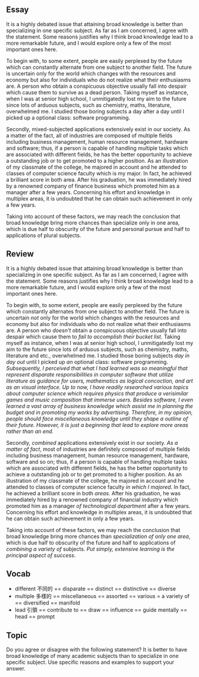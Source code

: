 ## Essay
It is a highly debated issue that attaining broad knowledge is better than specializing in one specific subject. As far as I am concerned, I agree with the statement. Some reasons justifies why I think broad knowledge lead to a more remarkable future, and I would explore only a few of the most important ones here.

To begin with, to some extent, people are easily perplexed by the future which can constantly alternate from one subject to another field. The future is uncertain only for the world which changes with the resources and economy but also for individuals who do not realize what their enthusiasms are. A  person who obtain a conspicuous objective usually fall into despair which cause them to survive as a dead person. Taking myself as instance, when I was at senior high school, I unmitigatedly lost my aim to the future since lots of arduous subjects, such as chemistry, maths, literature, overwhelmed me. I studied those boring subjects a day after a day until I picked up a optional class: software programming. 

Secondly, mixed-subjected applications extensively exist in our society. As a matter of the fact, all of industries are composed of multiple fields including business management, human resource management, hardware and software; thus, if a person is capable of handling multiple tasks which are associated with different fields, he has the better opportunity to achieve a outstanding job or to get promoted to a higher position. As an illustration of my classmate of the college, he majored in account and he attended to classes of computer science faculty which is my major. In fact, he achieved a brilliant score in both area. After his graduation, he was immediately hired by a renowned company of finance business which promoted him as a manager after a few years. Concerning his effort and knowledge in multiplex areas, it is undoubted that he can obtain such achievement in only a few years. 

Taking into account of these factors, we may reach the conclusion that broad knowledge bring more chances than specialize only in one area, which is due half to obscurity of the future and personal pursue and half to applications of plural subjects.

## Review
It is a highly debated issue that attaining broad knowledge is better than specializing in one specific subject. As far as I am concerned, I agree with the statement. Some reasons justifies why I think broad knowledge lead to a more remarkable future, and I would explore only a few of the most important ones here.

To begin with, to some extent, people are easily perplexed by the future which constantly alternates from one subject to another field. The future is uncertain *not* only for the world which changes with the resources and economy but also for individuals who do not realize what their enthusiasms are. A person who *doesn't* obtain a conspicuous objective usually fall into despair which cause them to *fail to accomplish their bucket list*. Taking myself as instance, when I was at senior high school, I unmitigatedly lost my aim to the future since lots of arduous subjects, such as chemistry, maths, literature and etc., overwhelmed me. I studied those boring subjects *day in day out* until I picked up *an* optional class: software programming. *Subsequently, I perceived that what I had learned was so meaningful that represent disparate responsibilities in computer software that utilize literature as guidance for users, mathematics as logical concoction, and art as an visual interface. Up to now, I have readily researched various topics about computer science which requires physics that produce a verisimilar games and music composition that immerse users. Besides software, I even learned a vast array of business knowledge which assist me in planning the budget and in promoting my works by advertising. Therefore, in my opinion, people should face miscellaneous knowledge until they shape a outline of their future. However, it is just a beginning that lead to explore more areas rather than an end.*

Secondly, *combined* applications extensively exist in our society. *As a matter of fact*, most of industries are definitely composed of multiple fields including business management, human resource management, hardware, software and so on; thus, if a person is capable of handling multiple tasks which are associated with different fields, he has the better opportunity to achieve a outstanding job or to get promoted to a higher position. As an illustration of my classmate of the college, he majored in account and he attended to classes of computer science faculty *in which I majored*. In fact, he achieved a brilliant score in both *areas*. After his graduation, he was immediately hired by a renowned company of financial industry which promoted him as a manager *of technological department* after a few years. Concerning his effort and knowledge in multiplex areas, it is undoubted that he can obtain such achievement in only a few years. 

Taking into account of these factors, we may reach the conclusion that broad knowledge bring more chances than *specialization of only one area*, which is due half to obscurity of the future and half to applications of *combining a variety of* subjects. *Put simply, extensive learning is the principal aspect of success*.

## Vocab
- different 不同的 == disparate == distinct == distinctive == diverse
- multiple 多樣的 == miscellaneous == assorted == various = a variety of == diversified == manifold
- lead 引領 == contribute to == draw == influence == guide mentally == head == prompt 

## Topic
Do you agree or disagree with the following statement? 
It is better to have broad knowledge of many academic subjects than to specialize in one specific subject.
Use specific reasons and examples to support your answer.